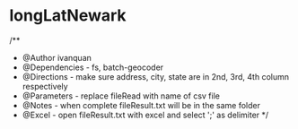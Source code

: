 # longLatNewark
/**
 * @Author ivanquan
 * @Dependencies - fs, batch-geocoder
 * @Directions - make sure address, city, state are in 2nd, 3rd, 4th column respectively
 * @Parameters - replace fileRead with name of csv file
 * @Notes - when complete fileResult.txt will be in the same folder
 * @Excel - open fileResult.txt with excel and select ';' as delimiter
 */
